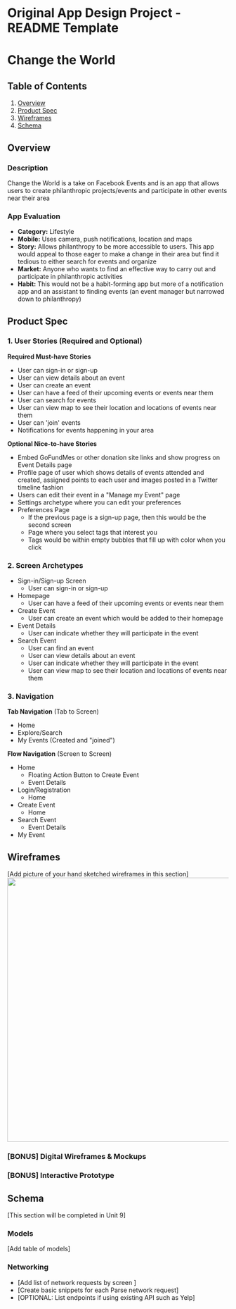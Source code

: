 Original App Design Project - README Template
===

# Change the World

## Table of Contents
1. [Overview](#Overview)
1. [Product Spec](#Product-Spec)
1. [Wireframes](#Wireframes)
2. [Schema](#Schema)

## Overview
### Description
Change the World is a take on Facebook Events and is an app that allows users to create philanthropic projects/events and participate in other events near their area

### App Evaluation
- **Category:** Lifestyle
- **Mobile:** Uses camera, push notifications, location and maps
- **Story:** Allows philanthropy to be more accessible to users. This app would appeal to those eager to make a change in their area but find it tedious to either search for events and organize
- **Market:** Anyone who wants to find an effective way to carry out and participate in philanthropic activities
- **Habit:** This would not be a habit-forming app but more of a notification app and an assistant to finding events (an event manager but narrowed down to philanthropy)

## Product Spec

### 1. User Stories (Required and Optional)

**Required Must-have Stories**

* User can sign-in or sign-up
* User can view details about an event
* User can create an event
* User can have a feed of their upcoming events or events near them
* User can search for events
* User can view map to see their location and locations of events near them
* User can 'join' events
* Notifications for events happening in your area

**Optional Nice-to-have Stories**

* Embed GoFundMes or other donation site links and show progress on Event Details page
* Profile page of user which shows details of events attended and created, assigned points to each user and images posted in a Twitter timeline fashion
* Users can edit their event in a "Manage my Event" page
* Settings archetype where you can edit your preferences
* Preferences Page
    * If the previous page is a sign-up page, then this would be the second screen
    * Page where you select tags that interest you
    * Tags would be within empty bubbles that fill up with color when you click

### 2. Screen Archetypes

* Sign-in/Sign-up Screen
   * User can sign-in or sign-up
* Homepage
   * User can have a feed of their upcoming events or events near them
* Create Event
    * User can create an event which would be added to their homepage
* Event Details
    * User can indicate whether they will participate in the event
* Search Event
    * User can find an event
    * User can view details about an event
    * User can indicate whether they will participate in the event
    * User can view map to see their location and locations of events near them

### 3. Navigation

**Tab Navigation** (Tab to Screen)

* Home
* Explore/Search
* My Events (Created and "joined")

**Flow Navigation** (Screen to Screen)

* Home
   * Floating Action Button to Create Event
   * Event Details
* Login/Registration
   * Home
* Create Event
   * Home
* Search Event
    * Event Details
* My Event

## Wireframes
[Add picture of your hand sketched wireframes in this section]
<img src="YOUR_WIREFRAME_IMAGE_URL" width=600>

### [BONUS] Digital Wireframes & Mockups

### [BONUS] Interactive Prototype

## Schema 
[This section will be completed in Unit 9]
### Models
[Add table of models]
### Networking
- [Add list of network requests by screen ]
- [Create basic snippets for each Parse network request]
- [OPTIONAL: List endpoints if using existing API such as Yelp]
